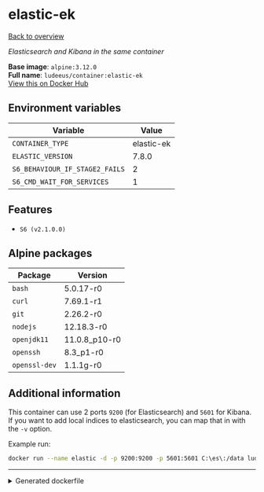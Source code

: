 # elastic-ek

[Back to overview](../index.md)

_Elasticsearch and Kibana in the same container_

**Base image**: `alpine:3.12.0`  
**Full name**: `ludeeus/container:elastic-ek`  
[View this on Docker Hub](https://hub.docker.com/r/ludeeus/container/tags?page=1&name=elastic-ek)

## Environment variables

Variable | Value 
-- | --
`CONTAINER_TYPE` | elastic-ek
`ELASTIC_VERSION` | 7.8.0
`S6_BEHAVIOUR_IF_STAGE2_FAILS` | 2
`S6_CMD_WAIT_FOR_SERVICES` | 1

## Features

- `S6 (v2.1.0.0)`

## Alpine packages

Package | Version 
-- | --
`bash` | 5.0.17-r0
`curl` | 7.69.1-r1
`git` | 2.26.2-r0
`nodejs` | 12.18.3-r0
`openjdk11` | 11.0.8_p10-r0
`openssh` | 8.3_p1-r0
`openssl-dev` | 1.1.1g-r0

## Additional information

This container can use 2 ports `9200` (for Elasticsearch) and `5601` for Kibana.
If you want to add local indices to elasticsearch, you can map that in with the `-v` option.

Example run:

```bash
docker run --name elastic -d -p 9200:9200 -p 5601:5601 C:\es\:/data ludeeus/contianer:elastic-ek
```



***
<details>
<summary>Generated dockerfile</summary>

<pre>
FROM alpine:3.12.0

ENV ELASTIC_VERSION=7.8.0
ENV CONTAINER_TYPE=elastic-ek
ENV S6_BEHAVIOUR_IF_STAGE2_FAILS=2
ENV S6_CMD_WAIT_FOR_SERVICES=1

COPY rootfs/elastic-ek /
COPY rootfs/s6/install /s6/install

RUN  \ 
    apk add --no-cache  \ 
        bash=5.0.17-r0 \ 
        curl=7.69.1-r1 \ 
        git=2.26.2-r0 \ 
        nodejs=12.18.3-r0 \ 
        openjdk11=11.0.8_p10-r0 \ 
        openssh=8.3_p1-r0 \ 
        openssl-dev=1.1.1g-r0 \ 
    && bash /s6/install \ 
    && rm -R /s6 \ 
    && adduser -S ekuser \ 
    && mkdir -p /data /esdata \ 
    && bash /build_scripts/install \ 
    && ln -sf /usr/bin/java /usr/local/elasticsearch/jdk/bin/java \ 
    && rm -rf /var/cache/apk/* \ 
    && rm -fr /tmp/* /var/{cache,log}/*

ENTRYPOINT ['/init']


</pre>

<i>This is a generated version of the context used while building the container, some of the labels will not be correct since they use information in the action that publishes the container</i>
</details>
